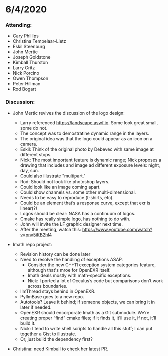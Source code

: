 # 6/4/2020

### Attending:

* Cary Phillips
* Christina Tempelaar-Lietz
* Eskil Steenburg
* John Mertic
* Joseph Goldstone
* Kimball Thurston
* Larry Gritz
* Nick Porcino
* Owen Thompson
* Peter Hillman
* Rod Bogart

### Discussion:

* John Mertic revives the discussion of the logo design: 

  * Larry referenced https://landscape.aswf.io. Some look great small, some do not.
  * The concept was to demostratine dynamic range in the layers.
  * The original idea was that the logo could appear as an icon on a camera.
  * Eskil: Think of the original photo by Debevec with same image at different stops.
  * Nick: The most important feature is dynamic range; Nick proposes a
    drawing that includes and image ad different exposure levels:
    night, day, sun.
  * Could also illustrate "multipart."
  * Rod: Should not look like photoshop layers.
  * Could look like an image coming apart.
  * Could show channels vs. some other multi-dimensional.
  * Needs to be easy to reproduce (t-shirts, etc).
  * Could be an element that’s a response curve, except that exr is linear(?)
  * Logos should be clear: NASA has a continuum of logos.
  * Cmake has really simple logo, has nothing to do with.
  * John will invite the LF graphic designer next time.
  * After the meeting, watch this: https://www.youtube.com/watch?v=pnv5iKB2hl4

* Imath repo project:

  * Revision history can be done later
  * Need to resolve the handling of exceptions ASAP. 
    * Consider the new C++11 exception system categories feature, although that's mroe for OpenEXR itself.
    * Imath deals mostly with math-specific exceptions.
    * Nick: I ported a lot of Occulus’s code but comparisons don’t work across boundaries.
  * IlmThread stays behind in OpenEXR.
  * PyIlmBase goes to a new repo.
  * Autotools? Leave it behind; if someone objects, we can bring it in later if needed.
  * OpenEXR should encorporate Imath as a Git submodule. We’re
    creating proper “find” cmake files; if it finds it, it’ll use it,
    if not, it’ll build it.
  * Nick: I tend to write shell scripts to handle all this stuff; I can put together a Gist to illustrate. 
  * Or, just build the dependency first? 

* Christina: need Kimball to check her latest PR.

